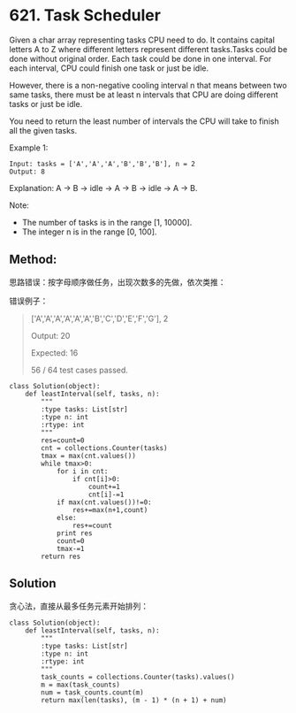 # 621. Task Scheduler

Given a char array representing tasks CPU need to do. It contains capital letters A to Z where different letters represent different tasks.Tasks could be done without original order. Each task could be done in one interval. For each interval, CPU could finish one task or just be idle.

However, there is a non-negative cooling interval n that means between two same tasks, there must be at least n intervals that CPU are doing different tasks or just be idle.

You need to return the least number of intervals the CPU will take to finish all the given tasks.

Example 1:

    Input: tasks = ['A','A','A','B','B','B'], n = 2
    Output: 8

Explanation: A -> B -> idle -> A -> B -> idle -> A -> B.

Note:
- The number of tasks is in the range [1, 10000].
- The integer n is in the range [0, 100].

## Method:
思路错误：按字母顺序做任务，出现次数多的先做，依次类推：

错误例子：

> ['A','A','A','A','A','A','B','C','D','E','F','G'], 2
>
> Output: 20
>
> Expected: 16
>
> 56 / 64 test cases passed.

    class Solution(object):
        def leastInterval(self, tasks, n):
            """
            :type tasks: List[str]
            :type n: int
            :rtype: int
            """
            res=count=0
            cnt = collections.Counter(tasks)
            tmax = max(cnt.values())
            while tmax>0:
                for i in cnt:
                    if cnt[i]>0:
                        count+=1
                        cnt[i]-=1
                if max(cnt.values())!=0:
                    res+=max(n+1,count)
                else:
                    res+=count
                print res
                count=0
                tmax-=1
            return res
            
## Solution

贪心法，直接从最多任务元素开始排列：

    class Solution(object):
        def leastInterval(self, tasks, n):
            """
            :type tasks: List[str]
            :type n: int
            :rtype: int
            """
            task_counts = collections.Counter(tasks).values()
            m = max(task_counts)
            num = task_counts.count(m)
            return max(len(tasks), (m - 1) * (n + 1) + num)